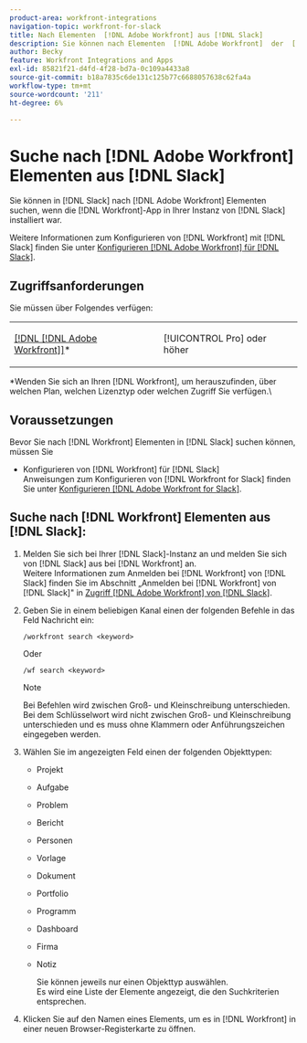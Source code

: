 ```yaml
---
product-area: workfront-integrations
navigation-topic: workfront-for-slack
title: Nach Elementen  [!DNL Adobe Workfront] aus [!DNL Slack]
description: Sie können nach Elementen  [!DNL Adobe Workfront]  der  [!DNL Slack], if your instance of Slack has had the [!DNL Workfront]  App suchen.
author: Becky
feature: Workfront Integrations and Apps
exl-id: 85821f21-d4fd-4f28-bd7a-0c109a4433a8
source-git-commit: b18a7835c6de131c125b77c6688057638c62fa4a
workflow-type: tm+mt
source-wordcount: '211'
ht-degree: 6%

---
```


# Suche nach [!DNL Adobe Workfront] Elementen aus [!DNL Slack]

Sie können in [!DNL Slack] nach [!DNL Adobe Workfront] Elementen suchen, wenn die [!DNL Workfront]-App in Ihrer Instanz von [!DNL Slack] installiert war.

Weitere Informationen zum Konfigurieren von [!DNL Workfront] mit [!DNL Slack] finden Sie unter [Konfigurieren [!DNL Adobe Workfront] für [!DNL Slack]](../../workfront-integrations-and-apps/using-workfront-with-slack/configure-workfront-for-slack.md).

## Zugriffsanforderungen

Sie müssen über Folgendes verfügen:

<table style="table-layout:auto"> 
 <col> 
 </col> 
 <col> 
 </col> 
 <tbody> 
  <tr> 
   <td role="rowheader"><a href="https://business.adobe.com/products/workfront/pricing.html" target="_blank">[!DNL [!DNL Adobe Workfront]]</a>*</td> 
   <td> <p>[!UICONTROL Pro] oder höher</p> </td> 
  </tr> 
 </tbody> 
</table>

&#42;Wenden Sie sich an Ihren [!DNL Workfront], um herauszufinden, über welchen Plan, welchen Lizenztyp oder welchen Zugriff Sie verfügen.\

## Voraussetzungen

Bevor Sie nach [!DNL Workfront] Elementen in [!DNL Slack] suchen können, müssen Sie

* Konfigurieren von [!DNL Workfront] für [!DNL Slack]\
   Anweisungen zum Konfigurieren von [!DNL Workfront for Slack] finden Sie unter [Konfigurieren [!DNL Adobe Workfront for Slack]](../../workfront-integrations-and-apps/using-workfront-with-slack/configure-workfront-for-slack.md).

## Suche nach [!DNL Workfront] Elementen aus [!DNL Slack]:

1. Melden Sie sich bei Ihrer [!DNL Slack]-Instanz an und melden Sie sich von [!DNL Slack] aus bei [!DNL Workfront] an.\
   Weitere Informationen zum Anmelden bei [!DNL Workfront] von [!DNL Slack] finden Sie im Abschnitt „Anmelden bei [!DNL Workfront] von [!DNL Slack]&quot; in [Zugriff [!DNL Adobe Workfront] von [!DNL Slack]](../../workfront-integrations-and-apps/using-workfront-with-slack/access-workfront-from-slack.md).

1. Geben Sie in einem beliebigen Kanal einen der folgenden Befehle in das Feld Nachricht ein:

   `/workfront search <keyword>`

   Oder

   `/wf search <keyword>`

   >[!NOTE]
   >
   >Bei Befehlen wird zwischen Groß- und Kleinschreibung unterschieden. Bei dem Schlüsselwort wird nicht zwischen Groß- und Kleinschreibung unterschieden und es muss ohne Klammern oder Anführungszeichen eingegeben werden.

1. Wählen Sie im angezeigten Feld einen der folgenden Objekttypen:

   * Projekt
   * Aufgabe
   * Problem
   * Bericht
   * Personen
   * Vorlage
   * Dokument
   * Portfolio
   * Programm
   * Dashboard
   * Firma
   * Notiz

     Sie können jeweils nur einen Objekttyp auswählen.\
      Es wird eine Liste der Elemente angezeigt, die den Suchkriterien entsprechen.

1. Klicken Sie auf den Namen eines Elements, um es in [!DNL Workfront] in einer neuen Browser-Registerkarte zu öffnen.

